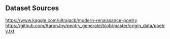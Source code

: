 ## Dataset Sources
https://www.kaggle.com/ultrajack/modern-renaissance-poetry
https://github.com/AaronJny/peotry_generate/blob/master/origin_data/poetry.txt
